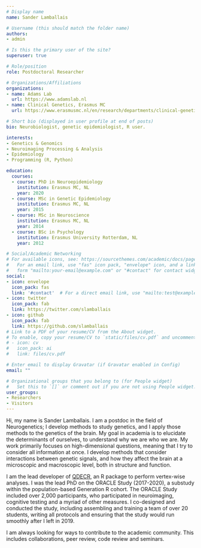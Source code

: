 ```yaml
---
# Display name
name: Sander Lamballais

# Username (this should match the folder name)
authors:
- admin

# Is this the primary user of the site?
superuser: true

# Role/position
role: Postdoctoral Researcher

# Organizations/Affiliations
organizations:
- name: Adams Lab
  url: https://www.adamslab.nl
- name: Clinical Genetics, Erasmus MC
  url: https://www.erasmusmc.nl/en/research/departments/clinical-genetics

# Short bio (displayed in user profile at end of posts)
bio: Neurobiologist, genetic epidemiologist, R user.

interests:
- Genetics & Genomics
- Neuroimaging Processing & Analysis
- Epidemiology
- Programming (R, Python)

education:
  courses:
  - course: PhD in Neuroepidemiology
    institution: Erasmus MC, NL
    year: 2020
  - course: MSc in Genetic Epidemiology
    institution: Erasmus MC, NL
    year: 2015
  - course: MSc in Neuroscience
    institution: Erasmus MC, NL
    year: 2014
  - course: BSc in Psychology
    institution: Erasmus University Rotterdam, NL
    year: 2012

# Social/Academic Networking
# For available icons, see: https://sourcethemes.com/academic/docs/page-builder/#icons
#   For an email link, use "fas" icon pack, "envelope" icon, and a link in the
#   form "mailto:your-email@example.com" or "#contact" for contact widget.
social:
- icon: envelope
  icon_pack: fas
  link: '#contact'  # For a direct email link, use "mailto:test@example.org".
- icon: twitter
  icon_pack: fab
  link: https://twitter.com/slamballais
- icon: github
  icon_pack: fab
  link: https://github.com/slamballais
# Link to a PDF of your resume/CV from the About widget.
# To enable, copy your resume/CV to `static/files/cv.pdf` and uncomment the lines below.
# - icon: cv
#   icon_pack: ai
#   link: files/cv.pdf

# Enter email to display Gravatar (if Gravatar enabled in Config)
email: ""

# Organizational groups that you belong to (for People widget)
#   Set this to `[]` or comment out if you are not using People widget.
user_groups:
- Researchers
- Visitors
---
```


Hi, my name is Sander Lamballais. I am a postdoc in the field of Neurogenetics; I develop methods to study genetics, and I apply those methods to the genetics of the brain. My goal in academia is to elucidate the determinants of ourselves, to understand why we are who we are. My work primarily focuses on high-dimensional questions, meaning that I try to consider all information at once. I develop methods that consider interactions between genetic signals, and how they affect the brain at a microscopic and macroscopic level, both in structure and function. 

I am the lead developer of [QDECR](https://qdecr.com), an R package to perform vertex-wise analyses. I was the lead PhD on the ORACLE Study (2017-2020), a substudy within the population-based Generation R cohort. The ORACLE Study included over 2,000 participants, who participated in neuroimaging, cognitive testing and a myriad of other measures. I co-designed and conducted the study, including assembling and training a team of over 20 students, writing all protocols and ensuring that the study would run smoothly after I left in 2019. 

I am always looking for ways to contribute to the academic community. This includes collaborations, peer review, code review and seminars.
